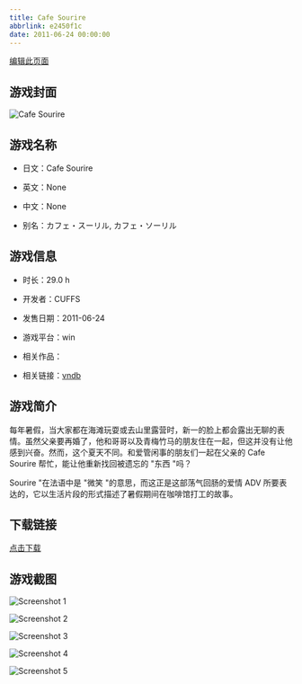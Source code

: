 ```yaml
---
title: Cafe Sourire
abbrlink: e2450f1c
date: 2011-06-24 00:00:00
---
```

[编辑此页面](https://github.com/ACG-3/ADV3-source/blob/main/source/_posts/games/Cafe%20Sourire.md)

## 游戏封面

![Cafe Sourire](https%3A//pan.timero.xyz/onedrive/img_lib_001/Cafe%20Sourire_cover.avif)


## 游戏名称

- 日文：Cafe Sourire
- 英文：None
- 中文：None

- 别名：カフェ・スーリル, カフェ・ソーリル


## 游戏信息

- 时长：29.0 h
- 开发者：CUFFS
- 发售日期：2011-06-24
- 游戏平台：win
- 相关作品：

- 相关链接：[vndb](https://vndb.org/v4985)


## 游戏简介

每年暑假，当大家都在海滩玩耍或去山里露营时，新一的脸上都会露出无聊的表情。虽然父亲要再婚了，他和哥哥以及青梅竹马的朋友住在一起，但这并没有让他感到兴奋。然而，这个夏天不同。和爱管闲事的朋友们一起在父亲的 Cafe Sourire 帮忙，能让他重新找回被遗忘的 "东西 "吗？

Sourire "在法语中是 "微笑 "的意思，而这正是这部荡气回肠的爱情 ADV 所要表达的，它以生活片段的形式描述了暑假期间在咖啡馆打工的故事。




## 下载链接

[点击下载](https://pan.timero.xyz/onedrive/adv_lib_001/Cafe%20Sourire)


## 游戏截图


![Screenshot 1](https%3A//pan.timero.xyz/onedrive/img_lib_001/Cafe%20Sourire_Screenshot_1.avif)

![Screenshot 2](https%3A//pan.timero.xyz/onedrive/img_lib_001/Cafe%20Sourire_Screenshot_2.avif)

![Screenshot 3](https%3A//pan.timero.xyz/onedrive/img_lib_001/Cafe%20Sourire_Screenshot_3.avif)

![Screenshot 4](https%3A//pan.timero.xyz/onedrive/img_lib_001/Cafe%20Sourire_Screenshot_4.avif)

![Screenshot 5](https%3A//pan.timero.xyz/onedrive/img_lib_001/Cafe%20Sourire_Screenshot_5.avif)

